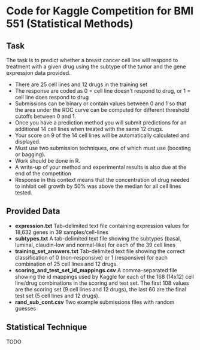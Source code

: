 # Code for Kaggle Competition for BMI 551 (Statistical Methods)

## Task

The task is to predict whether a breast cancer cell line will respond to treatment with a given drug using the subtype of the tumor and the gene expression data provided.

* There are 25 cell lines and 12 drugs in the training set
* The response are coded as 0 = cell line doesn't respond to drug, or 1 = cell line does respond to drug
* Submissions can be binary or contain values between 0 and 1 so that the area under the ROC curve can be computed for different threshold cutoffs between 0 and 1.
* Once you have a prediction method you will submit predictions for an additional 14 cell lines when treated with the same 12 drugs.
* Your score on 9 of the 14 cell lines will be automatically calculated and displayed.
* Must use two submission techniques, one of which must use (boosting or bagging).
* Work should be done in R.
* A write-up of your method and experimental results is also due at the end of the competition
* Response in this context means that the concentration of drug needed to inhibit cell growth by 50% was above the median for all cell lines tested.

## Provided Data

* **expression.txt** Tab-delimited text file containing expression values for 18,632 genes in 39 samples/cell-lines
* **subtypes.txt** A tab-delimited text file showing the subtypes (basal, luminal, claudin-low and normal-like) for each of the 39 cell lines
* **training_set_answers.txt** Tab-delimited text file showing the correct classification of 0 (non-responsive) or 1 (responsive) for each combination of 25 cell lines and 12 drugs.
* **scoring_and_test_set_id_mappings.csv** A comma-separated file showing the id mappings used by Kaggle for each of the 168 (14x12) cell line/drug combinations in the scoring and test set.  The first 108 values are the scoring set (9 cell lines and 12 drugs), the last 60 are the final test set (5 cell lines and 12 drugs).  
* **rand_sub_cont.csv** Two example submissions files with random guesses


## Statistical Technique

TODO
